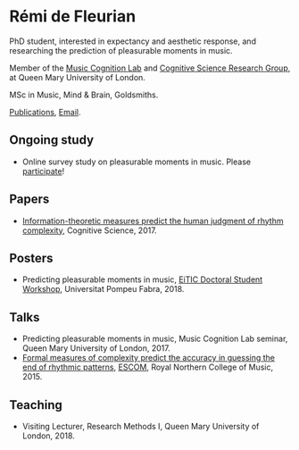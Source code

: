 # Rémi de Fleurian

PhD student, interested in expectancy and aesthetic response, and researching the prediction of pleasurable moments in music.

Member of the [Music Cognition Lab](http://music-cognition.eecs.qmul.ac.uk/) and [Cognitive Science Research Group](http://cogsci.eecs.qmul.ac.uk/), at Queen Mary University of London.

MSc in Music, Mind & Brain, Goldsmiths.

[Publications](https://scholar.google.co.uk/citations?user=kH6xaHsAAAAJ), [Email](mailto:r.defleurian@qmul.ac.uk).

## Ongoing study
- Online survey study on pleasurable moments in music. Please [participate](https://qmulsciences.qualtrics.com/jfe/form/SV_24CEZwe2NiaiP7n)!

## Papers
- [Information-theoretic measures predict the human judgment of rhythm complexity](https://doi.org/10.1111/cogs.12347), Cognitive Science, 2017.

## Posters
- Predicting pleasurable moments in music, [EiTIC Doctoral Student Workshop](https://www.upf.edu/web/etic_doctoral_workshop/), Universitat Pompeu Fabra, 2018.

## Talks
- Predicting pleasurable moments in music, Music Cognition Lab seminar, Queen Mary University of London, 2017.
- [Formal measures of complexity predict the accuracy in guessing the end of rhythmic patterns](https://github.com/remidefleurian/remidefleurian.github.io/raw/master/talks/defleurian2015.pdf), [ESCOM](http://www.escom.org/conferences-triennial.html), Royal Northern College of Music, 2015.

## Teaching
- Visiting Lecturer, Research Methods I, Queen Mary University of London, 2018.